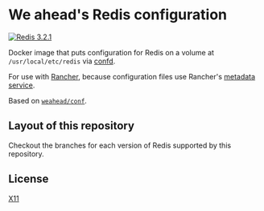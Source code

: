# We ahead's Redis configuration

[![Redis 3.2.1](https://img.shields.io/badge/Redis-3.2.1-green.svg)](https://github.com/weahead/docker-redis-conf/tree/v3.2.1)

Docker image that puts configuration for Redis on a volume at `/usr/local/etc/redis` via [confd](https://github.com/kelseyhightower/confd).

For use with [Rancher](http://rancher.com/), because configuration files use Rancher's [metadata service](http://docs.rancher.com/rancher/rancher-services/metadata-service/).

Based on [`weahead/conf`](https://github.com/weahead/docker-conf).


## Layout of this repository

Checkout the branches for each version of Redis supported by this repository.


## License

[X11](LICENSE)
